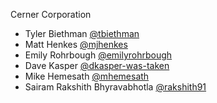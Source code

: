 Cerner Corporation

- Tyler Biethman [@tbiethman]
- Matt Henkes [@mjhenkes]
- Emily Rohrbough [@emilyrohrbough]
- Dave Kasper [@dkasper-was-taken]
- Mike Hemesath [@mhemesath]
- Sairam Rakshith Bhyravabhotla [@rakshith91]

[@tbiethman]: https://github.com/tbiethman
[@mjhenkes]: https://github.com/mjhenkes
[@emilyrohrbough]: https://github.com/emilyrohrbough
[@dkasper-was-taken]: https://github.com/dkasper-was-taken
[@mhemesath]: https://github.com/mhemesath
[@rakshith91]: https://github.com/rakshith91
